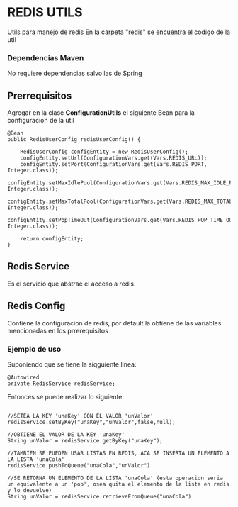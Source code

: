 # REDIS UTILS
Utils para manejo de redis
En la carpeta "redis" se encuentra el codigo de la util


### Dependencias Maven
No requiere dependencias salvo las de Spring

## Prerrequisitos

Agregar en la clase **ConfigurationUtils** el siguiente Bean para la configuracion de la util

```
@Bean
public RedisUserConfig redisUserConfig() {

	RedisUserConfig configEntity = new RedisUserConfig();
	configEntity.setUrl(ConfigurationVars.get(Vars.REDIS_URL));
	configEntity.setPort(ConfigurationVars.get(Vars.REDIS_PORT, Integer.class));
	configEntity.setMaxIdlePool(ConfigurationVars.get(Vars.REDIS_MAX_IDLE_POOL, Integer.class));
	configEntity.setMaxTotalPool(ConfigurationVars.get(Vars.REDIS_MAX_TOTAL_POOL, Integer.class));
	configEntity.setPopTimeOut(ConfigurationVars.get(Vars.REDIS_POP_TIME_OUT, Integer.class));

	return configEntity;
}
```


## Redis Service
Es el servicio que abstrae el acceso a redis.

## Redis Config
Contiene la configuracion de redis, por default la obtiene de las variables mencionadas en los prrerequisitos


### Ejemplo de uso
Suponiendo que se tiene la siqguiente linea:

	@Autowired
	private RedisService redisService;

Entonces se puede realizar lo siguiente:
```

//SETEA LA KEY 'unaKey' CON EL VALOR 'unValor'
redisService.setByKey("unaKey","unValor",false,null);

//OBTIENE EL VALOR DE LA KEY 'unaKey'
String unValor = redisService.getByKey("unaKey");

//TAMBIEN SE PUEDEN USAR LISTAS EN REDIS, ACA SE INSERTA UN ELEMENTO A LA LISTA 'unaCola'
redisService.pushToQueue("unaCola","unValor")

//SE RETORNA UN ELEMENTO DE LA LISTA 'unaCola' (esta operacion seria un equivalente a un 'pop', osea quita el elemento de la lista en redis y lo devuelve)
String unValor = redisService.retrieveFromQueue("unaCola")

```

